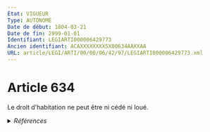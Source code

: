 ```yaml
---
État: VIGUEUR
Type: AUTONOME
Date de début: 1804-03-21
Date de fin: 2999-01-01
Identifiant: LEGIARTI000006429773
Ancien identifiant: ACAXXXXXXXX5X00634AAXXAA
URL: article/LEGI/ARTI/00/00/06/42/97/LEGIARTI000006429773.xml
---
```


<h1>Article 634</h1>

Le droit d'habitation ne peut être ni cédé ni loué.


<details>
  <summary><em>Références</em></summary>

  <h2>Articles faisant référence à l'article</h2>
  
  <ul>
    <li>
      <a href="https://legal.tricoteuses.fr//redirection/LEGIARTI000006431120?vers=git&vers=legifrance">Code civil - article 764 AUTONOME VIGUEUR, en vigueur depuis le 2002-07-01</a> CITATION source
    </li>
    <li>
      <a href="https://legal.tricoteuses.fr//redirection/LEGIARTI000006429729?vers=git&vers=legifrance">Code civil - article 629 AUTONOME VIGUEUR, en vigueur depuis le 1804-03-21</a> CITATION source
    </li>
  </ul>
  
  <h2>Références faites par l'article</h2>
  
  <ul>
    <li>
      2999-01-01 CITATION cible <a href="https://legal.tricoteuses.fr//redirection/LEGIARTI000006429729?vers=git&vers=legifrance">Code civil - article 629 AUTONOME VIGUEUR, en vigueur depuis le 1804-03-21</a>
    </li>
    <li>
      2999-01-01 CITATION cible <a href="https://legal.tricoteuses.fr//redirection/LEGIARTI000006431120?vers=git&vers=legifrance">Code civil - article 764 AUTONOME VIGUEUR, en vigueur depuis le 2002-07-01</a>
    </li>
    <li>
      CODIFICATION source Loi 1804-01-30
    </li>
    <li>
      CREATION source Loi 1804-01-30 promulguée le 9 février 1804
    </li>
  </ul>
</details>
